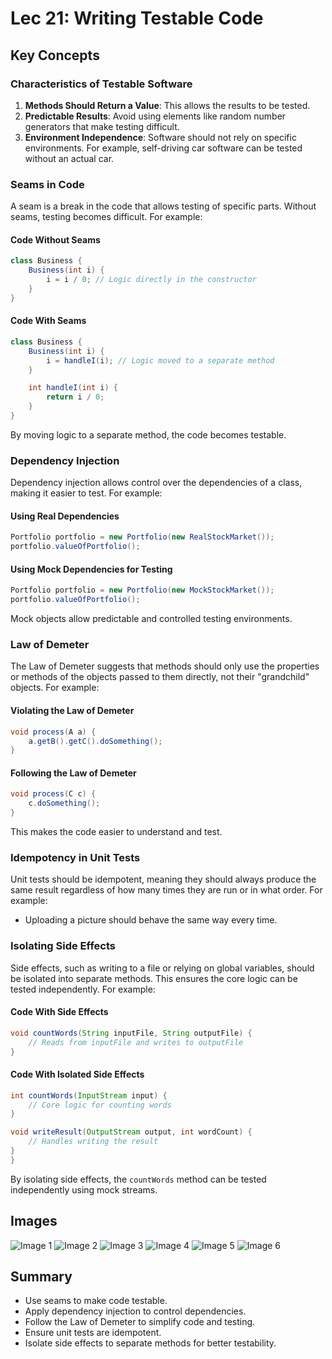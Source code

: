 # Lec 21: Writing Testable Code

## Key Concepts

### Characteristics of Testable Software

1. **Methods Should Return a Value**: This allows the results to be tested.
2. **Predictable Results**: Avoid using elements like random number generators that make testing difficult.
3. **Environment Independence**: Software should not rely on specific environments. For example, self-driving car software can be tested without an actual car.

### Seams in Code

A seam is a break in the code that allows testing of specific parts. Without seams, testing becomes difficult. For example:

#### Code Without Seams

```java
class Business {
    Business(int i) {
        i = i / 0; // Logic directly in the constructor
    }
}
```

#### Code With Seams

```java
class Business {
    Business(int i) {
        i = handleI(i); // Logic moved to a separate method
    }

    int handleI(int i) {
        return i / 0;
    }
}
```

By moving logic to a separate method, the code becomes testable.

### Dependency Injection

Dependency injection allows control over the dependencies of a class, making it easier to test. For example:

#### Using Real Dependencies

```java
Portfolio portfolio = new Portfolio(new RealStockMarket());
portfolio.valueOfPortfolio();
```

#### Using Mock Dependencies for Testing

```java
Portfolio portfolio = new Portfolio(new MockStockMarket());
portfolio.valueOfPortfolio();
```

Mock objects allow predictable and controlled testing environments.

### Law of Demeter

The Law of Demeter suggests that methods should only use the properties or methods of the objects passed to them directly, not their "grandchild" objects. For example:

#### Violating the Law of Demeter

```java
void process(A a) {
    a.getB().getC().doSomething();
}
```

#### Following the Law of Demeter

```java
void process(C c) {
    c.doSomething();
}
```

This makes the code easier to understand and test.

### Idempotency in Unit Tests

Unit tests should be idempotent, meaning they should always produce the same result regardless of how many times they are run or in what order. For example:

- Uploading a picture should behave the same way every time.

### Isolating Side Effects

Side effects, such as writing to a file or relying on global variables, should be isolated into separate methods. This ensures the core logic can be tested independently. For example:

#### Code With Side Effects

```java
void countWords(String inputFile, String outputFile) {
    // Reads from inputFile and writes to outputFile
}
```

#### Code With Isolated Side Effects

```java
int countWords(InputStream input) {
    // Core logic for counting words
}

void writeResult(OutputStream output, int wordCount) {
    // Handles writing the result
}
}
```

By isolating side effects, the `countWords` method can be tested independently using mock streams.

## Images

![Image 1](lec21-media-writing-testable-code/media/image1.png)
![Image 2](lec21-media-writing-testable-code/media/image2.png)
![Image 3](lec21-media-writing-testable-code/media/image3.png)
![Image 4](lec21-media-writing-testable-code/media/image4.png)
![Image 5](lec21-media-writing-testable-code/media/image5.png)
![Image 6](lec21-media-writing-testable-code/media/image6.png)

## Summary

- Use seams to make code testable.
- Apply dependency injection to control dependencies.
- Follow the Law of Demeter to simplify code and testing.
- Ensure unit tests are idempotent.
- Isolate side effects to separate methods for better testability.
